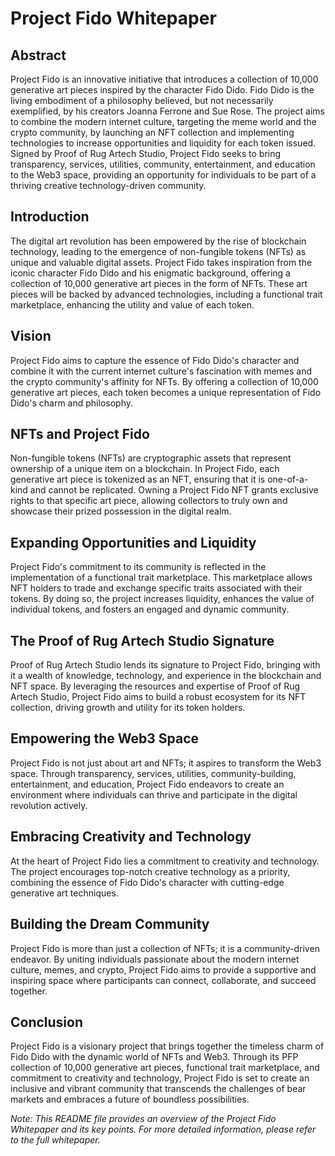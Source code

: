 # Project Fido Whitepaper

## Abstract

Project Fido is an innovative initiative that introduces a collection of 10,000 generative art pieces inspired by the character Fido Dido. Fido Dido is the living embodiment of a philosophy believed, but not necessarily exemplified, by his creators Joanna Ferrone and Sue Rose. The project aims to combine the modern internet culture, targeting the meme world and the crypto community, by launching an NFT collection and implementing technologies to increase opportunities and liquidity for each token issued. Signed by Proof of Rug Artech Studio, Project Fido seeks to bring transparency, services, utilities, community, entertainment, and education to the Web3 space, providing an opportunity for individuals to be part of a thriving creative technology-driven community.

## Introduction

The digital art revolution has been empowered by the rise of blockchain technology, leading to the emergence of non-fungible tokens (NFTs) as unique and valuable digital assets. Project Fido takes inspiration from the iconic character Fido Dido and his enigmatic background, offering a collection of 10,000 generative art pieces in the form of NFTs. These art pieces will be backed by advanced technologies, including a functional trait marketplace, enhancing the utility and value of each token.

## Vision

Project Fido aims to capture the essence of Fido Dido's character and combine it with the current internet culture's fascination with memes and the crypto community's affinity for NFTs. By offering a collection of 10,000 generative art pieces, each token becomes a unique representation of Fido Dido's charm and philosophy.

## NFTs and Project Fido

Non-fungible tokens (NFTs) are cryptographic assets that represent ownership of a unique item on a blockchain. In Project Fido, each generative art piece is tokenized as an NFT, ensuring that it is one-of-a-kind and cannot be replicated. Owning a Project Fido NFT grants exclusive rights to that specific art piece, allowing collectors to truly own and showcase their prized possession in the digital realm.

## Expanding Opportunities and Liquidity

Project Fido's commitment to its community is reflected in the implementation of a functional trait marketplace. This marketplace allows NFT holders to trade and exchange specific traits associated with their tokens. By doing so, the project increases liquidity, enhances the value of individual tokens, and fosters an engaged and dynamic community.

## The Proof of Rug Artech Studio Signature

Proof of Rug Artech Studio lends its signature to Project Fido, bringing with it a wealth of knowledge, technology, and experience in the blockchain and NFT space. By leveraging the resources and expertise of Proof of Rug Artech Studio, Project Fido aims to build a robust ecosystem for its NFT collection, driving growth and utility for its token holders.

## Empowering the Web3 Space

Project Fido is not just about art and NFTs; it aspires to transform the Web3 space. Through transparency, services, utilities, community-building, entertainment, and education, Project Fido endeavors to create an environment where individuals can thrive and participate in the digital revolution actively.

## Embracing Creativity and Technology

At the heart of Project Fido lies a commitment to creativity and technology. The project encourages top-notch creative technology as a priority, combining the essence of Fido Dido's character with cutting-edge generative art techniques.

## Building the Dream Community

Project Fido is more than just a collection of NFTs; it is a community-driven endeavor. By uniting individuals passionate about the modern internet culture, memes, and crypto, Project Fido aims to provide a supportive and inspiring space where participants can connect, collaborate, and succeed together.

## Conclusion

Project Fido is a visionary project that brings together the timeless charm of Fido Dido with the dynamic world of NFTs and Web3. Through its PFP collection of 10,000 generative art pieces, functional trait marketplace, and commitment to creativity and technology, Project Fido is set to create an inclusive and vibrant community that transcends the challenges of bear markets and embraces a future of boundless possibilities.

*Note: This README file provides an overview of the Project Fido Whitepaper and its key points. For more detailed information, please refer to the full whitepaper.*
